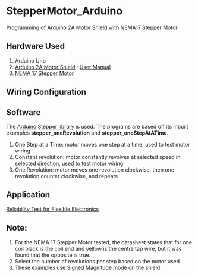 # StepperMotor_Arduino
Programming of Arduino 2A Motor Shield with NEMA17 Stepper Motor

## Hardware Used 
1. Arduino Uno
2. [Arduino 2A Motor Shield](https://my.cytron.io/p-0.8amp-5v-26v-dc-motor-driver-shield-for-arduino-2-channels?r=1) : [User Manual](https://docs.google.com/document/d/1EiQAE_9VpDDm4rjZrySAoGjQldJnTk6rJIsUkqCT37w/view)
3. [NEMA 17 Stepper Motor](https://www.alibaba.com/product-detail/42mm-stepper-motor-JK42HS40-1204D-NEMA17_60232212584.html)


## Wiring Configuration


## Software
The [Arduino Stepper library](https://www.arduino.cc/reference/en/libraries/stepper/) is used. The programs are based off its inbuilt examples **stepper_oneRevolution** and **stepper_oneStepAtATime**. 

1. One Step at a Time: motor moves one step at a time, used to test motor wiring
2. Constant revolution: motor constantly revolves at selected speed in selected direction, used to test motor wiring
3. One Revolution: motor moves one revolution clockwise, then one revolution counter clockwise, and repeats

## Application 
[Reliability Test for Flexible Electronics]()

## Note: 
1. For the NEMA 17 Stepper Motor tested, the datasheet states that for one coil black is the coil end and yellow is the centre tap wire, but it was found that the opposite is true.
2. Select the number of revolutions per step based on the motor used
3. These examples use Signed Magnitude mode on the shield.

